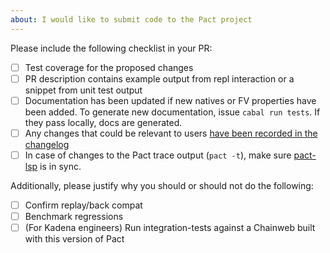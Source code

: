 ```yaml
---
about: I would like to submit code to the Pact project
---
```



Please include the following checklist in your PR:

* [ ] Test coverage for the proposed changes
* [ ] PR description contains example output from repl interaction or a snippet from unit test output
* [ ] Documentation has been updated if new natives or FV properties have been added. To generate new documentation, issue `cabal run tests`. If they pass locally, docs are generated.
* [ ] Any changes that could be relevant to users [have been recorded in the changelog](https://github.com/kadena-io/pact/blob/master/CHANGELOG.md)
* [ ] In case of  changes to the Pact trace output (`pact -t`), make sure [pact-lsp](https://github.com/kadena-io/pact-lsp) is in sync.

Additionally, please justify why you should or should not do the following:

* [ ] Confirm replay/back compat
* [ ] Benchmark regressions
* [ ] (For Kadena engineers) Run integration-tests against a Chainweb built with this version of Pact
